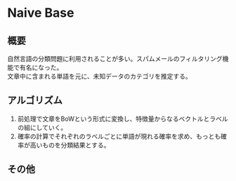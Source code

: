 # Naive Base
## 概要
自然言語の分類問題に利用されることが多い。スパムメールのフィルタリング機能で有名になった。<br>
文章中に含まれる単語を元に、未知データのカテゴリを推定する。<br>

## アルゴリズム
1. 前処理で文章をBoWという形式に変換し、特徴量からなるベクトルとラベルの組にしていく。
2. 確率の計算でそれぞれのラベルごとに単語が現れる確率を求め、もっとも確率が高いものを分類結果とする。

## その他

